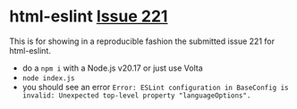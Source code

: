 # html-eslint [Issue 221](https://github.com/yeonjuan/html-eslint/issues/221)

This is for showing in a reproducible fashion the submitted issue 221 for html-eslint.

- do a `npm i` with a Node.js v20.17 or just use Volta
- `node index.js`
- you should see an error `Error: ESLint configuration in BaseConfig is invalid: Unexpected top-level property "languageOptions".`

